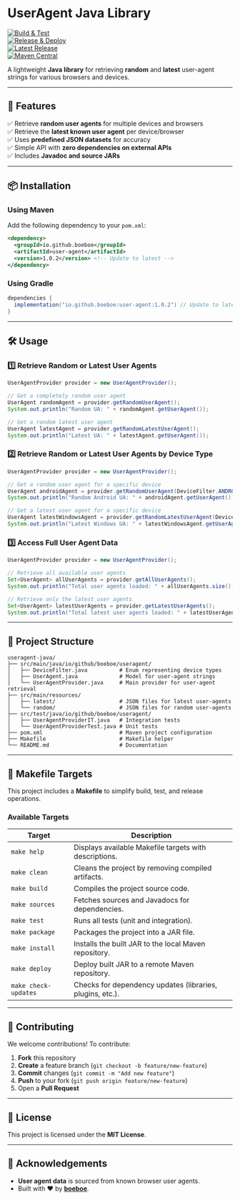 # **UserAgent Java Library**

[![Build & Test](https://github.com/boeboe/useragent-java/actions/workflows/ci.yml/badge.svg)](https://github.com/boeboe/useragent-java/actions/workflows/ci.yml)  
[![Release & Deploy](https://github.com/boeboe/useragent-java/actions/workflows/release.yml/badge.svg)](https://github.com/boeboe/useragent-java/actions/workflows/release.yml)  
[![Latest Release](https://img.shields.io/github/v/release/boeboe/useragent-java)](https://github.com/boeboe/useragent-java/releases)  
[![Maven Central](https://img.shields.io/maven-central/v/io.github.boeboe/user-agent)](https://search.maven.org/artifact/io.github.boeboe/user-agent)

A lightweight **Java library** for retrieving **random** and **latest** user-agent strings for various browsers and devices.

---

## **📌 Features**

✅ Retrieve **random user agents** for multiple devices and browsers  
✅ Retrieve the **latest known user agent** per device/browser  
✅ Uses **predefined JSON datasets** for accuracy  
✅ Simple API with **zero dependencies on external APIs**  
✅ Includes **Javadoc and source JARs**

---

## **📦 Installation**

### **Using Maven**

Add the following dependency to your `pom.xml`:

```xml
<dependency>
  <groupId>io.github.boeboe</groupId>
  <artifactId>user-agent</artifactId>
  <version>1.0.2</version> <!-- Update to latest -->
</dependency>
```

### **Using Gradle**

```groovy
dependencies {
  implementation("io.github.boeboe:user-agent:1.0.2") // Update to latest
}
```

---

## **🛠️ Usage**

### **1️⃣ Retrieve Random or Latest User Agents**

```java
UserAgentProvider provider = new UserAgentProvider();

// Get a completely random user agent
UserAgent randomAgent = provider.getRandomUserAgent();
System.out.println("Random UA: " + randomAgent.getUserAgent());

// Get a random latest user agent
UserAgent latestAgent = provider.getRandomLatestUserAgent();
System.out.println("Latest UA: " + latestAgent.getUserAgent());
```

### **2️⃣ Retrieve Random or Latest User Agents by Device Type**

```java
UserAgentProvider provider = new UserAgentProvider();

// Get a random user agent for a specific device
UserAgent androidAgent = provider.getRandomUserAgent(DeviceFilter.ANDROID);
System.out.println("Random Android UA: " + androidAgent.getUserAgent());

// Get a latest user agent for a specific device
UserAgent latestWindowsAgent = provider.getRandomLatestUserAgent(DeviceFilter.WINDOWS);
System.out.println("Latest Windows UA: " + latestWindowsAgent.getUserAgent());
```

### **3️⃣ Access Full User Agent Data**

```java
UserAgentProvider provider = new UserAgentProvider();

// Retrieve all available user agents
Set<UserAgent> allUserAgents = provider.getAllUserAgents();
System.out.println("Total user agents loaded: " + allUserAgents.size());

// Retrieve only the latest user agents
Set<UserAgent> latestUserAgents = provider.getLatestUserAgents();
System.out.println("Total latest user agents loaded: " + latestUserAgents.size());
```

---

## **📂 Project Structure**

```
useragent-java/
├── src/main/java/io/github/boeboe/useragent/
│   ├── DeviceFilter.java          # Enum representing device types
│   ├── UserAgent.java             # Model for user-agent strings
│   └── UserAgentProvider.java     # Main provider for user-agent retrieval
├── src/main/resources/
│   ├── latest/                    # JSON files for latest user-agents
│   └── random/                    # JSON files for random user-agents
├── src/test/java/io/github/boeboe/useragent/
│   ├── UserAgentProviderIT.java   # Integration tests
│   └── UserAgentProviderTest.java # Unit tests
├── pom.xml                        # Maven project configuration
├── Makefile                       # Makefile helper
└── README.md                      # Documentation
```

---

## **🔨 Makefile Targets**

This project includes a **Makefile** to simplify build, test, and release operations.

### **Available Targets**

| Target               | Description                                               |
| -------------------- | --------------------------------------------------------- |
| `make help`          | Displays available Makefile targets with descriptions.    |
| `make clean`         | Cleans the project by removing compiled artifacts.        |
| `make build`         | Compiles the project source code.                         |
| `make sources`       | Fetches sources and Javadocs for dependencies.            |
| `make test`          | Runs all tests (unit and integration).                    |
| `make package`       | Packages the project into a JAR file.                     |
| `make install`       | Installs the built JAR to the local Maven repository.     |
| `make deploy`        | Deploy built JAR to a remote Maven repository.            |
| `make check-updates` | Checks for dependency updates (libraries, plugins, etc.). |

---

## **🚀 Contributing**

We welcome contributions! To contribute:

1. **Fork** this repository
2. **Create** a feature branch (`git checkout -b feature/new-feature`)
3. **Commit** changes (`git commit -m "Add new feature"`)
4. **Push** to your fork (`git push origin feature/new-feature`)
5. Open a **Pull Request**

---

## **📝 License**

This project is licensed under the **MIT License**.

---

## **📣 Acknowledgements**

- **User agent data** is sourced from known browser user agents.
- Built with ❤️ by **[boeboe](https://github.com/boeboe)**.

